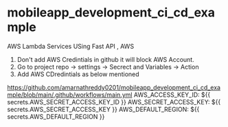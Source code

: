 # mobileapp_development_ci_cd_example
 AWS Lambda Services USing Fast API , AWS
 1) Don't add AWS Credintials in github it will block AWS Account.
 2) Go to project repo -> settings -> Secrect and Variables -> Action
 3) Add AWS CDredintials as below mentioned
   
 https://github.com/amarnathreddy0201/mobileapp_development_ci_cd_example/blob/main/.github/workflows/main.yml
 AWS_ACCESS_KEY_ID: ${{ secrets.AWS_SECRET_ACCESS_KEY_ID }}
 AWS_SECRET_ACCESS_KEY: ${{ secrets.AWS_SECRET_ACCESS_KEY }}
 AWS_DEFAULT_REGION: ${{ secrets.AWS_DEFAULT_REGION }}
